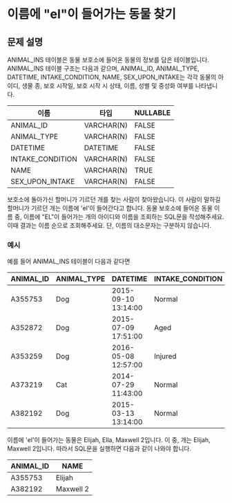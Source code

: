 # 이름에 "el"이 들어가는 동물 찾기

## 문제 설명
ANIMAL_INS 테이블은 동물 보호소에 들어온 동물의 정보를 담은 테이블입니다. ANIMAL_INS 테이블 구조는 다음과 같으며, ANIMAL_ID, ANIMAL_TYPE, DATETIME, INTAKE_CONDITION, NAME, SEX_UPON_INTAKE는 각각 동물의 아이디, 생물 종, 보호 시작일, 보호 시작 시 상태, 이름, 성별 및 중성화 여부를 나타냅니다.

| 이름              | 타입         | NULLABLE |
|----------------|--------------|-----------|
| ANIMAL_ID   | VARCHAR(N) | FALSE    |
| ANIMAL_TYPE | VARCHAR(N) | FALSE    |
| DATETIME   | DATETIME | FALSE    |
| INTAKE_CONDITION | VARCHAR(N) | FALSE    |
| NAME        | VARCHAR(N) | TRUE       |
| SEX_UPON_INTAKE | VARCHAR(N) | FALSE    |

보호소에 돌아가신 할머니가 기르던 개를 찾는 사람이 찾아왔습니다. 이 사람이 말하길 할머니가 기르던 개는 이름에 'el'이 들어간다고 합니다. 동물 보호소에 들어온 동물 이름 중, 이름에 "EL"이 들어가는 개의 아이디와 이름을 조회하는 SQL문을 작성해주세요. 이때 결과는 이름 순으로 조회해주세요. 단, 이름의 대소문자는 구분하지 않습니다.

### 예시
예를 들어 ANIMAL_INS 테이블이 다음과 같다면
    
| ANIMAL_ID | ANIMAL_TYPE | DATETIME           | INTAKE_CONDITION | NAME         | SEX_UPON_INTAKE |
|-----------|-----------------|-------------------------|--------------------|----------------|-------------------------|
| A355753   | Dog                  | 2015-09-10 13:14:00 | Normal             | Elijah           | Neutered Male           |
| A352872   | Dog                  | 2015-07-09 17:51:00 | Aged               | Peanutbutter | Neutered Male           |
| A353259   | Dog                  | 2016-05-08 12:57:00 | Injured             | Bj                  | Neutered Male           |
| A373219   | Cat                    | 2014-07-29 11:43:00 | Normal             | Ella                | Spayed Female            |
| A382192   | Dog                  | 2015-03-13 13:14:00 | Normal             | Maxwell 2   | Intact Male                |

이름에 'el'이 들어가는 동물은 Elijah, Ella, Maxwell 2입니다.
이 중, 개는 Elijah, Maxwell 2입니다.
따라서 SQL문을 실행하면 다음과 같이 나와야 합니다.

| ANIMAL_ID | NAME        |
|-----------|----------------|
| A355753   | Elijah          |
| A382192   | Maxwell 2 |